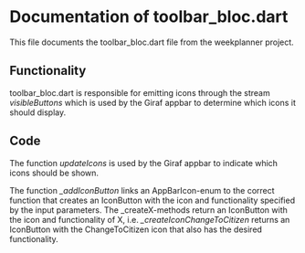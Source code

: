 # Documentation of toolbar_bloc.dart
This file documents the toolbar_bloc.dart file from the weekplanner project.

## Functionality
toolbar_bloc.dart is responsible for emitting icons through the stream *visibleButtons* which is used by the Giraf appbar to determine which icons it should display.

## Code
The function *updateIcons* is used by the Giraf appbar to indicate which icons should be shown.

The function *_addIconButton* links an AppBarIcon-enum to the correct function that creates an IconButton with the icon and functionality specified by the input parameters. The _createX-methods return an IconButton with the icon and functionality of X, i.e. *_createIconChangeToCitizen* returns an IconButton with the ChangeToCitizen icon that also has the desired functionality.